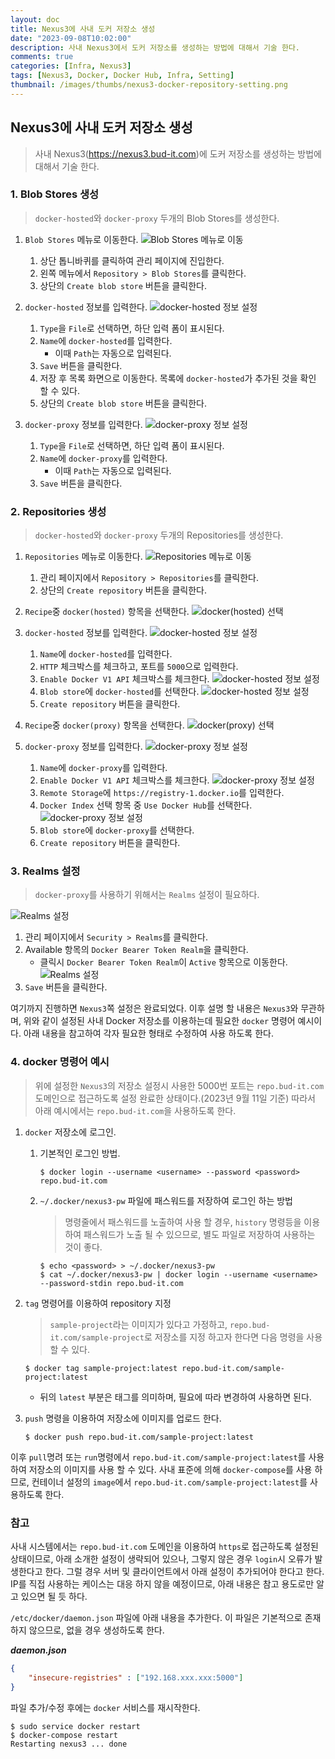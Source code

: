 ```yaml
---
layout: doc
title: Nexus3에 사내 도커 저장소 생성
date: "2023-09-08T10:02:00"
description: 사내 Nexus3에서 도커 저장소를 생성하는 방법에 대해서 기술 한다.
comments: true
categories: [Infra, Nexus3]
tags: [Nexus3, Docker, Docker Hub, Infra, Setting]
thumbnail: /images/thumbs/nexus3-docker-repository-setting.png
---
```


## Nexus3에 사내 도커 저장소 생성
> 사내 Nexus3(https://nexus3.bud-it.com)에 도커 저장소를 생성하는 방법에 대해서 기술 한다.

### 1. Blob Stores 생성
> `docker-hosted`와 `docker-proxy` 두개의 Blob Stores를 생성한다.

1. `Blob Stores` 메뉴로 이동한다.
   ![Blob Stores 메뉴로 이동](/images/post/infra/nexus3/nexus3-docker-repository-setting/001.png)
   1. 상단 톱니바퀴를 클릭하여 관리 페이지에 진입한다.
   2. 왼쪽 메뉴에서 `Repository > Blob Stores`를 클릭한다.
   3. 상단의 `Create blob store` 버튼을 클릭한다.

2. `docker-hosted` 정보를 입력한다.
   ![docker-hosted 정보 설정](/images/post/infra/nexus3/nexus3-docker-repository-setting/002.png)
   1. `Type`을 `File`로 선택하면, 하단 입력 폼이 표시된다.
   2. `Name`에 `docker-hosted`를 입력한다.
      - 이때 `Path`는 자동으로 입력된다.
   3. `Save` 버튼을 클릭한다.
   4. 저장 후 목록 화면으로 이동한다. 목록에 `docker-hosted`가 추가된 것을 확인 할 수 있다.
   5. 상단의 `Create blob store` 버튼을 클릭한다.

3. `docker-proxy` 정보를 입력한다.
   ![docker-proxy 정보 설정](/images/post/infra/nexus3/nexus3-docker-repository-setting/003.png)
   1. `Type`을 `File`로 선택하면, 하단 입력 폼이 표시된다.
   2. `Name`에 `docker-proxy`를 입력한다.
      - 이때 `Path`는 자동으로 입력된다.
   3. `Save` 버튼을 클릭한다.

### 2. Repositories 생성
> `docker-hosted`와 `docker-proxy` 두개의 Repositories를 생성한다.

1. `Repositories` 메뉴로 이동한다.
   ![Repositories 메뉴로 이동](/images/post/infra/nexus3/nexus3-docker-repository-setting/004.png)
   1. 관리 페이지에서 `Repository > Repositories`를 클릭한다.
   2. 상단의 `Create repository` 버튼을 클릭한다.

2. `Recipe`중 `docker(hosted)` 항목을 선택한다.
   ![docker(hosted) 선택](/images/post/infra/nexus3/nexus3-docker-repository-setting/005.png)

3. `docker-hosted` 정보를 입력한다.
   ![docker-hosted 정보 설정](/images/post/infra/nexus3/nexus3-docker-repository-setting/006-1.png)
   1. `Name`에 `docker-hosted`를 입력한다.
   2. `HTTP` 체크박스를 체크하고, 포트를 `5000`으로 입력한다.
   3. `Enable Docker V1 API` 체크박스를 체크한다.
   ![docker-hosted 정보 설정](/images/post/infra/nexus3/nexus3-docker-repository-setting/006-2.png)
   4. `Blob store`에 `docker-hosted`를 선택한다.
   ![docker-hosted 정보 설정](/images/post/infra/nexus3/nexus3-docker-repository-setting/006-3.png)
   5. `Create repository` 버튼을 클릭한다.

4. `Recipe`중 `docker(proxy)` 항목을 선택한다.
   ![docker(proxy) 선택](/images/post/infra/nexus3/nexus3-docker-repository-setting/007.png)

5. `docker-proxy` 정보를 입력한다.
   ![docker-proxy 정보 설정](/images/post/infra/nexus3/nexus3-docker-repository-setting/008-1.png)
   1. `Name`에 `docker-proxy`를 입력한다.
   2. `Enable Docker V1 API` 체크박스를 체크한다.
   ![docker-proxy 정보 설정](/images/post/infra/nexus3/nexus3-docker-repository-setting/008-2.png)
   3. `Remote Storage`에 `https://registry-1.docker.io`를 입력한다.
   4. `Docker Index` 선택 항목 중 `Use Docker Hub`를 선택한다.
   ![docker-proxy 정보 설정](/images/post/infra/nexus3/nexus3-docker-repository-setting/008-3.png)
   5. `Blob store`에 `docker-proxy`를 선택한다.
   6. `Create repository` 버튼을 클릭한다.

### 3. Realms 설정
> `docker-proxy`를 사용하기 위해서는 `Realms` 설정이 필요하다.

![Realms 설정](/images/post/infra/nexus3/nexus3-docker-repository-setting/009-1.png)
1. 관리 페이지에서 `Security > Realms`를 클릭한다.
2. Available 항목의 `Docker Bearer Token Realm`을 클릭한다.
   * 클릭시 `Docker Bearer Token Realm`이 `Active` 항목으로 이동한다.
![Realms 설정](/images/post/infra/nexus3/nexus3-docker-repository-setting/009-2.png)
3. `Save` 버튼을 클릭한다.

여기까지 진행하면 `Nexus3`쪽 설정은 완료되었다.
이후 설명 할 내용은 `Nexus3`와 무관하며, 위와 같이 설정된 사내 Docker 저장소를 이용하는데 필요한 `docker` 명령어 예시이다.
아래 내용을 참고하여 각자 필요한 형태로 수정하여 사용 하도록 한다.

### 4. docker 명령어 예시
> 위에 설정한 `Nexus3`의 저장소 설정시 사용한 5000번 포트는 `repo.bud-it.com`도메인으로 접근하도록 설정 완료한 상태이다.(2023년 9월 11일 기준)
> 따라서 아래 예시에서는 `repo.bud-it.com`을 사용하도록 한다.

1. `docker` 저장소에 로그인.
   1. 기본적인 로그인 방법.
      ```shell
      $ docker login --username <username> --password <password> repo.bud-it.com
      ```
   2. `~/.docker/nexus3-pw` 파일에 패스워드를 저장하여 로그인 하는 방법
      > 명령줄에서 패스워드를 노출하여 사용 할 경우, `history` 명령등을 이용하여 패스워드가 노출 될 수 있으므로, 별도 파일로 저장하여 사용하는 것이 좋다.
      ```shell
      $ echo <password> > ~/.docker/nexus3-pw
      $ cat ~/.docker/nexus3-pw | docker login --username <username> --password-stdin repo.bud-it.com
      ```

2. `tag` 명령어를 이용하여 repository 지정
   > `sample-project`라는 이미지가 있다고 가정하고, `repo.bud-it.com/sample-project`로 저장소를 지정 하고자 한다면 다음 명령을 사용 할 수 있다.
   ```shell
   $ docker tag sample-project:latest repo.bud-it.com/sample-project:latest
   ```
   * 뒤의 `latest` 부분은 태그를 의미하며, 필요에 따라 변경하여 사용하면 된다.

3. `push` 명령을 이용하여 저장소에 이미지를 업로드 한다.
   ```shell
   $ docker push repo.bud-it.com/sample-project:latest
   ```

이후 `pull`명려 또는 `run`명령에서 `repo.bud-it.com/sample-project:latest`를 사용하여 저장소의 이미지를 사용 할 수 있다.
사내 표준에 의해 `docker-compose`를 사용 하므로, 컨테이너 설정의 `image`에서 `repo.bud-it.com/sample-project:latest`를 사용하도록 한다.

### 참고
사내 시스템에서는 `repo.bud-it.com` 도메인을 이용하여 `https`로 접근하도록 설정된 상태이므로,
아래 소개한 설정이 생략되어 있으나, 그렇지 않은 경우 `login`시 오류가 발생한다고 한다. 그럴 경우 서버 및 클라이언트에서 아래 설정이 추가되어야
한다고 한다. IP를 직접 사용하는 케이스는 대응 하지 않을 예정이므로, 아래 내용은 참고 용도로만 알고 있으면 될 듯 하다.

`/etc/docker/daemon.json` 파일에 아래 내용을 추가한다. 이 파일은 기본적으로 존재하지 않으므로, 없을 경우 생성하도록 한다.

***daemon.json***
```json
{
	"insecure-registries" : ["192.168.xxx.xxx:5000"]
}
```

파일 추가/수정 후에는 `docker` 서비스를 재시작한다.
```shell
$ sudo service docker restart
$ docker-compose restart
Restarting nexus3 ... done
```

